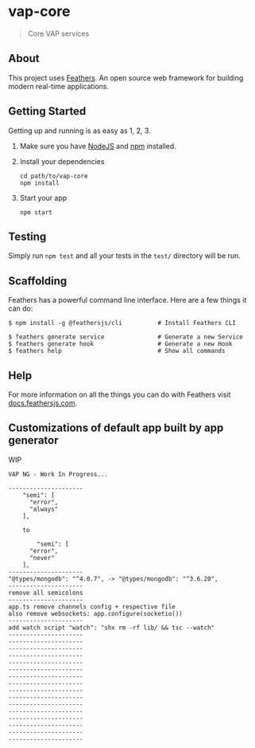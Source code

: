# vap-core

> Core VAP services

## About

This project uses [Feathers](http://feathersjs.com). An open source web framework for building modern real-time applications.

## Getting Started

Getting up and running is as easy as 1, 2, 3.

1. Make sure you have [NodeJS](https://nodejs.org/) and [npm](https://www.npmjs.com/) installed.
2. Install your dependencies

    ```
    cd path/to/vap-core
    npm install
    ```

3. Start your app

    ```
    npm start
    ```

## Testing

Simply run `npm test` and all your tests in the `test/` directory will be run.

## Scaffolding

Feathers has a powerful command line interface. Here are a few things it can do:

```
$ npm install -g @feathersjs/cli          # Install Feathers CLI

$ feathers generate service               # Generate a new Service
$ feathers generate hook                  # Generate a new Hook
$ feathers help                           # Show all commands
```

## Help

For more information on all the things you can do with Feathers visit [docs.feathersjs.com](http://docs.feathersjs.com).


## Customizations of default app built by app generator

WIP

```
VAP NG - Work In Progress...

---------------------
    "semi": [
      "error",
      "always"
    ],

    to

        "semi": [
      "error",
      "never"
    ],
---------------------
"@types/mongodb": "^4.0.7", -> "@types/mongodb": "^3.6.20",
---------------------
remove all semicolons
---------------------
app.ts remove channels config + respective file
also remove websockets: app.configure(socketio())
---------------------
add watch script "watch": "shx rm -rf lib/ && tsc --watch"
---------------------
---------------------
---------------------
---------------------
---------------------
---------------------
---------------------
---------------------
---------------------
---------------------
---------------------
---------------------
---------------------
---------------------
---------------------
---------------------
```